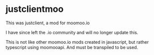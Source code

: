 # justclientmoo

This was justclient, a mod for moomoo.io

I have since left the .io community and will no longer update this.

This is not like other moomoo.io mods created in javascript, but rather typescript using moomooapi. And must be transpiled to be used.
